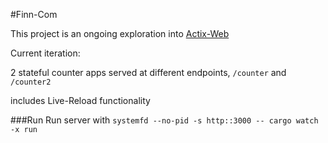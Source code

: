 #Finn-Com

This project is an ongoing exploration into [Actix-Web](https://github.com/actix/actix-web "Actix Web on Github")

Current iteration:

2 stateful counter apps served at different endpoints, `/counter` and `/counter2`

includes Live-Reload functionality

###Run
Run server with `systemfd --no-pid -s http::3000 -- cargo watch -x run`
